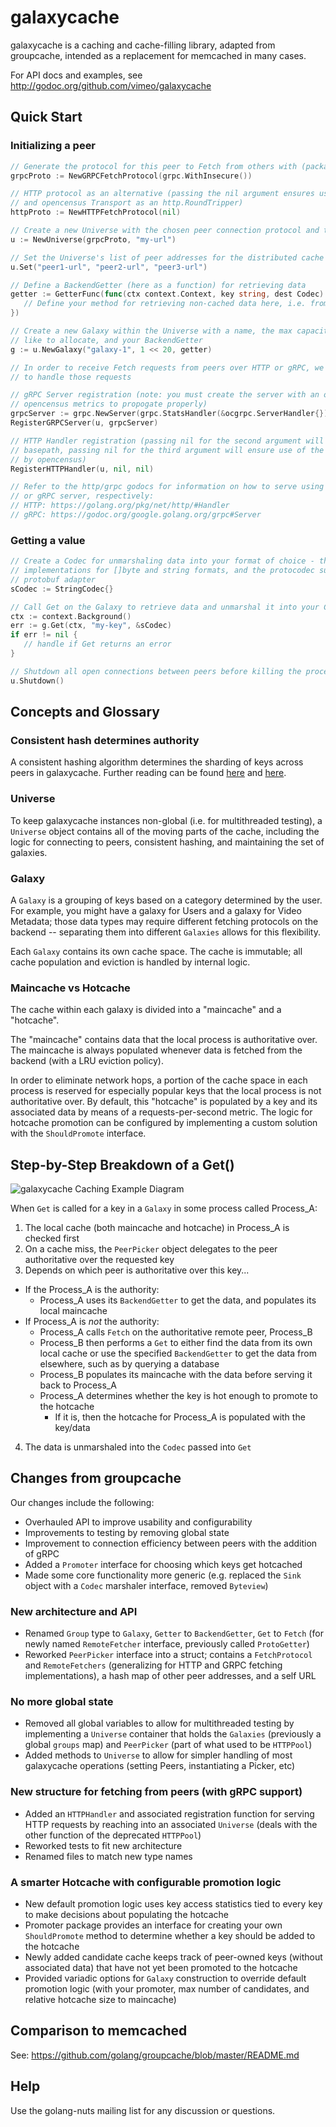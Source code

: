 # galaxycache

galaxycache is a caching and cache-filling library, adapted from groupcache, intended as a
replacement for memcached in many cases.

For API docs and examples, see http://godoc.org/github.com/vimeo/galaxycache

## Quick Start

### Initializing a peer
```go
// Generate the protocol for this peer to Fetch from others with (package includes HTTP and gRPC)
grpcProto := NewGRPCFetchProtocol(grpc.WithInsecure())

// HTTP protocol as an alternative (passing the nil argument ensures use of the default basepath
// and opencensus Transport as an http.RoundTripper)
httpProto := NewHTTPFetchProtocol(nil)

// Create a new Universe with the chosen peer connection protocol and the URL of this process
u := NewUniverse(grpcProto, "my-url")

// Set the Universe's list of peer addresses for the distributed cache
u.Set("peer1-url", "peer2-url", "peer3-url")

// Define a BackendGetter (here as a function) for retrieving data
getter := GetterFunc(func(ctx context.Context, key string, dest Codec) error {
   // Define your method for retrieving non-cached data here, i.e. from a database
})

// Create a new Galaxy within the Universe with a name, the max capacity of cache space you would
// like to allocate, and your BackendGetter
g := u.NewGalaxy("galaxy-1", 1 << 20, getter)

// In order to receive Fetch requests from peers over HTTP or gRPC, we must register this universe
// to handle those requests

// gRPC Server registration (note: you must create the server with an ocgrpc.ServerHandler for
// opencensus metrics to propogate properly)
grpcServer := grpc.NewServer(grpc.StatsHandler(&ocgrpc.ServerHandler{}))
RegisterGRPCServer(u, grpcServer)

// HTTP Handler registration (passing nil for the second argument will ensure use of the default 
// basepath, passing nil for the third argument will ensure use of the DefaultServeMux wrapped 
// by opencensus)
RegisterHTTPHandler(u, nil, nil)

// Refer to the http/grpc godocs for information on how to serve using the registered HTTP handler
// or gRPC server, respectively:
// HTTP: https://golang.org/pkg/net/http/#Handler
// gRPC: https://godoc.org/google.golang.org/grpc#Server

```
### Getting a value
```go
// Create a Codec for unmarshaling data into your format of choice - the package includes 
// implementations for []byte and string formats, and the protocodec subpackage includes the 
// protobuf adapter
sCodec := StringCodec{}

// Call Get on the Galaxy to retrieve data and unmarshal it into your Codec
ctx := context.Background()
err := g.Get(ctx, "my-key", &sCodec)
if err != nil {
   // handle if Get returns an error
}

// Shutdown all open connections between peers before killing the process
u.Shutdown()

```

## Concepts and Glossary

### Consistent hash determines authority

A consistent hashing algorithm determines the sharding of keys across peers in galaxycache. Further reading can be found [here](https://medium.com/@orijtech/groupcache-instrumented-by-opencensus-6a625c3724c) and [here](https://www.toptal.com/big-data/consistent-hashing).

### Universe 

To keep galaxycache instances non-global (i.e. for multithreaded testing), a `Universe` object contains all of the moving parts of the cache, including the logic for connecting to peers, consistent hashing, and maintaining the set of galaxies.

### Galaxy

A `Galaxy` is a grouping of keys based on a category determined by the user. For example, you might have a galaxy for Users and a galaxy for Video Metadata; those data types may require different fetching protocols on the backend -- separating them into different `Galaxies` allows for this flexibility.

Each `Galaxy` contains its own cache space. The cache is immutable; all cache population and eviction is handled by internal logic.

### Maincache vs Hotcache

The cache within each galaxy is divided into a "maincache" and a "hotcache".

The "maincache" contains data that the local process is authoritative over. The maincache is always populated whenever data is fetched from the backend (with a LRU eviction policy). 

In order to eliminate network hops, a portion of the cache space in each process is reserved for especially popular keys that the local process is not authoritative over. By default, this "hotcache" is populated by a key and its associated data by means of a requests-per-second metric. The logic for hotcache promotion can be configured by implementing a custom solution with the `ShouldPromote` interface.

## Step-by-Step Breakdown of a Get()

![galaxycache Caching Example Diagram](/diagram.png)

When `Get` is called for a key in a `Galaxy` in some process called Process_A:
1. The local cache (both maincache and hotcache) in Process_A is checked first
2. On a cache miss, the `PeerPicker` object delegates to the peer authoritative over the requested key
3. Depends on which peer is authoritative over this key...
- If the Process_A is the authority:
   - Process_A uses its `BackendGetter` to get the data, and populates its local maincache
- If Process_A is _not_ the authority:
   - Process_A calls `Fetch` on the authoritative remote peer, Process_B
   - Process_B then performs a `Get` to either find the data from its own local cache or use the specified `BackendGetter` to get the data from elsewhere, such as by querying a database
   - Process_B populates its maincache with the data before serving it back to Process_A
   - Process_A determines whether the key is hot enough to promote to the hotcache
      - If it is, then the hotcache for Process_A is populated with the key/data
4. The data is unmarshaled into the `Codec` passed into `Get`

## Changes from groupcache

Our changes include the following:
* Overhauled API to improve usability and configurability
* Improvements to testing by removing global state
* Improvement to connection efficiency between peers with the addition of gRPC
* Added a `Promoter` interface for choosing which keys get hotcached
* Made some core functionality more generic (e.g. replaced the `Sink` object with a `Codec` marshaler interface, removed `Byteview`)

### New architecture and API

* Renamed `Group` type to `Galaxy`, `Getter` to `BackendGetter`, `Get` to `Fetch` (for newly named `RemoteFetcher` interface, previously called `ProtoGetter`)
* Reworked `PeerPicker` interface into a struct; contains a `FetchProtocol` and `RemoteFetchers` (generalizing for HTTP and GRPC fetching implementations), a hash map of other peer addresses, and a self URL

### No more global state

* Removed all global variables to allow for multithreaded testing by implementing a `Universe` container that holds the `Galaxies` (previously a global `groups` map) and `PeerPicker` (part of what used to be `HTTPPool`)
* Added methods to `Universe` to allow for simpler handling of most galaxycache operations (setting Peers, instantiating a Picker, etc)

### New structure for fetching from peers (with gRPC support)

* Added an `HTTPHandler` and associated registration function for serving HTTP requests by reaching into an associated `Universe` (deals with the other function of the deprecated `HTTPPool`)
* Reworked tests to fit new architecture
* Renamed files to match new type names

### A smarter Hotcache with configurable promotion logic

* New default promotion logic uses key access statistics tied to every key to make decisions about populating the hotcache
* Promoter package provides an interface for creating your own `ShouldPromote` method to determine whether a key should be added to the hotcache
* Newly added candidate cache keeps track of peer-owned keys (without associated data) that have not yet been promoted to the hotcache
* Provided variadic options for `Galaxy` construction to override default promotion logic (with your promoter, max number of candidates, and relative hotcache size to maincache)


## Comparison to memcached

See: https://github.com/golang/groupcache/blob/master/README.md

## Help

Use the golang-nuts mailing list for any discussion or questions.

